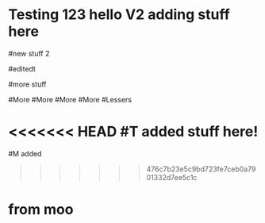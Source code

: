 # Testing 123 hello V2 adding stuff here

#new stuff 2


#editedt

#more stuff

#More
#More
#More
#More
#Lessers

#

<<<<<<< HEAD
#T added stuff here!
=======
#M added
>>>>>>> 476c7b23e5c9bd723fe7ceb0a7901332d7ee5c1c






# from moo